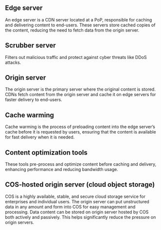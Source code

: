 ## Edge server

An edge server is a CDN server located at a PoP, responsible for caching and delivering content to end-users. These servers store cached copies of the content, reducing the need to fetch data from the origin server.

## Scrubber server

Filters out malicious traffic and protect against cyber threats like DDoS attacks.

## Origin server

The origin server is the primary server where the original content is stored. CDNs fetch content from the origin server and cache it on edge servers for faster delivery to end-users.

## Cache warming

Cache warming is the process of preloading content into the edge server’s cache before it is requested by users, ensuring that the content is available for fast delivery when it is needed.

## Content optimization tools

These tools pre-process and optimize content before caching and delivery, enhancing performance and reducing bandwidth usage.

## COS-hosted origin server (cloud object storage)

COS is a highly available, stable, and secure cloud storage service for enterprises and individual users. The origin server can put unstructured data in any amount and form into COS for easy management and processing. Data content can be stored on origin server hosted by COS both actively and passively. This helps significantly reduce the pressure on origin servers.
